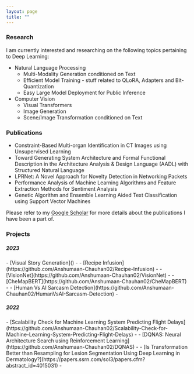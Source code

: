 ```yaml
---
layout: page
title: ""
---
```


### Research
I am currently interested and researching on the following topics pertaining to Deep Learning:
* Natural Language Processing
   * Multi-Modality Generation conditioned on Text
   * Efficient Model Training - stuff related to QLoRA, Adapters and Bit-Quantization
   * Easy Large Model Deployment for Public Inference
* Computer Vision
   * Visual Transformers
   * Image Generation
   * Scene/Image Transformation conditioned on Text   

### Publications
* Constraint-Based Multi-organ Identification in CT Images using Unsupervised Learning
* Toward Generating System Architecture and Formal Functional Description in the Architecture Analysis & Design Language (AADL) with Structured Natural Language
* LPRNet: A Novel Approach for Novelty Detection in Networking Packets
* Performance Analysis of Machine Learning Algorithms and Feature Extraction Methods for Sentiment Analysis
* Genetic Algorithm and Ensemble Learning Aided Text Classification using Support Vector Machines

Please refer to my [Google Scholar](https://scholar.google.com/citations?user=xjb7cRcAAAAJ&hl=en) for more details about the publications I have been a part of. 


### Projects 
<h5> 2023 </h5>
- [Visual Story Generation]() - 
- [Recipe Infusion](https://github.com/Anshumaan-Chauhan02/Recipe-Infusion) -
- [VisionNet](https://github.com/Anshumaan-Chauhan02/VisionNet) -
- [CheMapBERT](https://github.com/Anshumaan-Chauhan02/CheMapBERT) -
- [Human Vs AI Sarcasm Detection](https://github.com/Anshumaan-Chauhan02/HumanVsAI-Sarcasm-Detection) -
<h5> 2022 </h5>
- [Scalability Check for Machine Learning System Predicting Flight Delays](https://github.com/Anshumaan-Chauhan02/Scalability-Check-for-Machine-Learning-System-Predicting-Flight-Delays) -
- [DQNAS: Neural Architecture Search using Reinforcement Learning](https://github.com/Anshumaan-Chauhan02/DQNAS) -
- [Is Transformation Better than Resampling for Lesion Segmentation Using Deep Learning in Dermatology?](https://papers.ssrn.com/sol3/papers.cfm?abstract_id=4015031) - 
